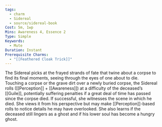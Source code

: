 ```yaml
---
tags:
  - charm
  - Sidereal
  - source/sidereal-book
Cost: 5m, 1wp
Mins: Awareness 4, Essence 2
Type: Simple
Keywords:
  - Mute
Duration: Instant
Prerequisite Charms:
  - "[[Feathered Cloak Trick]]"
---
```

The Sidereal picks at the frayed strands of fate that twine about a corpse to find its final moments, seeing through the eyes of one about to die. Touching a corpse or the grave dirt over a newly buried corpse, the Sidereal rolls ([[Perception]] + [[Awareness]]) at a difficulty of the deceased’s [[Guile]], potentially suffering penalties if a great deal of time has passed since the corpse died. If successful, she witnesses the scene in which he died. She views it from his perspective but may make [[Perception]]-based rolls to notice details he may have overlooked. She also learns if the deceased still lingers as a ghost and if his lower soul has become a hungry ghost.